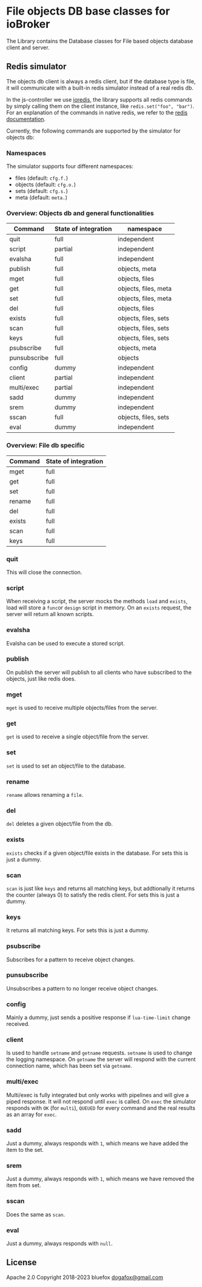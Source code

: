 # File objects DB base classes for ioBroker
The Library contains the Database classes for File based objects database client and server.

## Redis simulator
The objects db client is always a redis client, but if the database type is file, it will communicate with a built-in redis simulator instead of a real redis db.

In the js-controller we use [ioredis](https://github.com/luin/ioredis), the library supports all redis commands by simply calling them on the client instance, like `redis.set("foo", "bar")`. 
For an explanation of the commands in native redis, we refer to the [redis documentation](https://redis.io/commands).

Currently, the following commands are supported by the simulator for objects db:

### Namespaces
The simulator supports four different namespaces:

- files (default: `cfg.f.`)
- objects (default: `cfg.o.`)
- sets (default: `cfg.s.`)
- meta (default: `meta.`)

### Overview: Objects db and general functionalities
| Command      | State of integration | namespace |
| ----------- | ----------- | ----------- |
| quit      | full       | independent |
| script      | partial       | independent |
| evalsha      | full       | independent |
| publish      | full       | objects, meta |
| mget      | full       | objects, files |
| get      | full       | objects, files, meta |
| set      | full       | objects, files, meta |
| del      | full       | objects, files |
| exists      | full       | objects, files, sets |
| scan      | full       | objects, files, sets |
| keys      | full       | objects, files, sets |
| psubscribe      | full       | objects, meta |
| punsubscribe      | full       | objects |
| config      | dummy       | independent |
| client      | partial       | independent |
| multi/exec | partial | independent |
| sadd | dummy | independent |
| srem | dummy | independent |
| sscan |full | objects, files, sets |
| eval | dummy | independent |

### Overview: File db specific
| Command      | State of integration |
| ----------- | ----------- |
| mget      | full       |
| get      | full       |
| set      | full       |
| rename      | full       |
| del      | full       |
| exists      | full       |
| scan      | full       |
| keys      | full       |

### quit
This will close the connection.

### script
When receiving a script, the server mocks the methods `load` and `exists`, load will store a `func`or `design` script in memory. On an `exists` request, the server will return all known scripts.

### evalsha
Evalsha can be used to execute a stored script.

### publish
On publish the server will publish to all clients who have subscribed to the objects, just like redis does.

### mget
`mget` is used to receive multiple objects/files from the server.

### get
`get` is used to receive a single object/file from the server.

### set
`set` is used to set an object/file to the database.

### rename
`rename` allows renaming a `file`.

### del
`del` deletes a given object/file from the db.

### exists
`exists` checks if a given object/file exists in the database. For sets this is just a dummy.

### scan
`scan` is just like `keys` and returns all matching keys, but addtionally it returns the counter (always 0) to satisfy the redis client.
For sets this is just a dummy.

### keys
It returns all matching keys. For sets this is just a dummy.

### psubscribe
Subscribes for a pattern to receive object changes.

### punsubscribe
Unsubscribes a pattern to no longer receive object changes.

### config
Mainly a dummy, just sends a positive response if `lua-time-limit` change received.

### client
Is used to handle `setname` and `getname` requests. `setname` is used to change the logging namespace. On `getname` the server will respond with the current connection name, which has been set via `getname`.

### multi/exec
Multi/exec is fully integrated but only works with pipelines and will give a piped response. It will not respond until `exec` is called.
On `exec` the simulator responds with `OK` (for `multi`), `QUEUED` for every command and the real results as an array for `exec`.

### sadd
Just a dummy, always responds with `1`, which means we have added the item to the set.

### srem
Just a dummy, always responds with `1`, which means we have removed the item from set.

### sscan
Does the same as `scan`.

### eval
Just a dummy, always responds with `null`.

## License
Apache 2.0
Copyright 2018-2023 bluefox <dogafox@gmail.com>  
